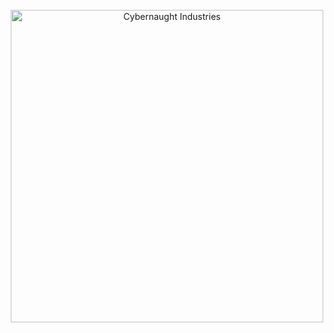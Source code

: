 <!-- Account LOGO -->
<br />
<div align="center">
  <a href="https://github.com/CyberNaughtIndustries">
    <img src="https://github.com/CyberNaughtIndustries/.github/profile/pcn_images/pcn_cybernaught_industries_profile_logo.png" alt="Cybernaught Industries" width="500" height="500">
  </a>
</div>
